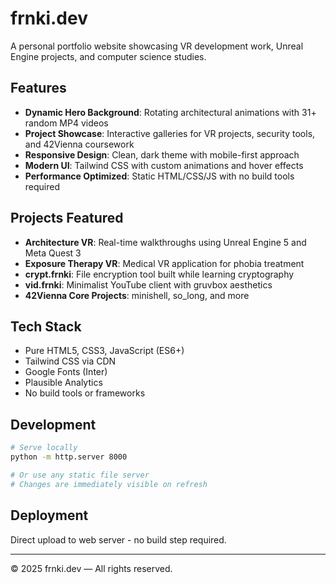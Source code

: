 # frnki.dev

A personal portfolio website showcasing VR development work, Unreal Engine projects, and computer science studies.

## Features

- **Dynamic Hero Background**: Rotating architectural animations with 31+ random MP4 videos
- **Project Showcase**: Interactive galleries for VR projects, security tools, and 42Vienna coursework
- **Responsive Design**: Clean, dark theme with mobile-first approach
- **Modern UI**: Tailwind CSS with custom animations and hover effects
- **Performance Optimized**: Static HTML/CSS/JS with no build tools required

## Projects Featured

- **Architecture VR**: Real-time walkthroughs using Unreal Engine 5 and Meta Quest 3
- **Exposure Therapy VR**: Medical VR application for phobia treatment
- **crypt.frnki**: File encryption tool built while learning cryptography
- **vid.frnki**: Minimalist YouTube client with gruvbox aesthetics
- **42Vienna Core Projects**: minishell, so_long, and more

## Tech Stack

- Pure HTML5, CSS3, JavaScript (ES6+)
- Tailwind CSS via CDN
- Google Fonts (Inter)
- Plausible Analytics
- No build tools or frameworks

## Development

```bash
# Serve locally
python -m http.server 8000

# Or use any static file server
# Changes are immediately visible on refresh
```

## Deployment

Direct upload to web server - no build step required.

---

© 2025 frnki.dev — All rights reserved.